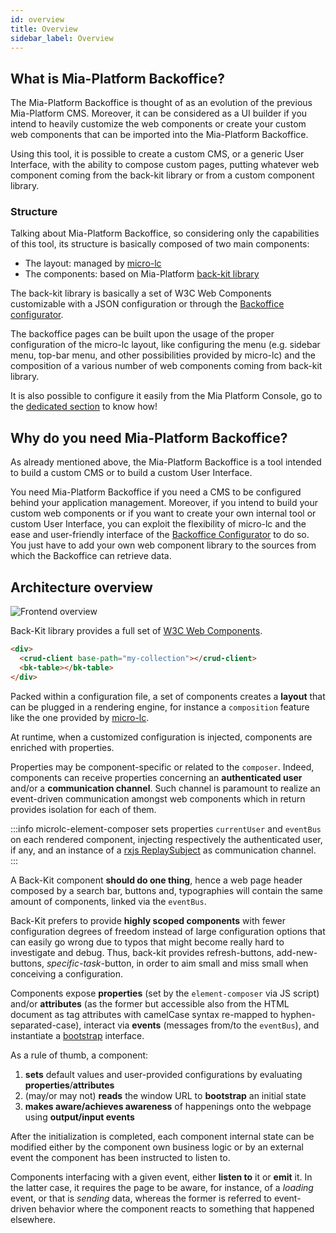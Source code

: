 ```yaml
---
id: overview
title: Overview
sidebar_label: Overview
---
```

## What is Mia-Platform Backoffice?

The Mia-Platform Backoffice is thought of as an evolution of the previous Mia-Platform CMS. Moreover, it can be considered as a UI builder if you intend to heavily customize the web components or create your custom web components that can be imported into the Mia-Platform Backoffice.

Using this tool, it is possible to create a custom CMS, or a generic User Interface, with the ability to compose custom pages, putting whatever web component coming from the back-kit library or from a custom component library.

### Structure

Talking about Mia-Platform Backoffice, so considering only the capabilities of this tool, its structure is basically composed of two main components:

- The layout: managed by [micro-lc](https://www.micro-lc.io/docs)
- The components: based on Mia-Platform [back-kit library](./60_components/10_adapters.md)

The back-kit library is basically a set of W3C Web Components customizable with a JSON configuration or through the [Backoffice configurator](../../business_suite/backoffice-configurator/overview). 

The backoffice pages can be built upon the usage of the proper configuration of the micro-lc layout, like configuring the menu (e.g. sidebar menu, top-bar menu, and other possibilities provided by micro-lc) and the composition of a various number of web components coming from back-kit library.

It is also possible to configure it easily from the Mia Platform Console, go to the [dedicated section](../../business_suite/backoffice-configurator/overview) to know how!

## Why do you need Mia-Platform Backoffice?

As already mentioned above, the Mia-Platform Backoffice is a tool intended to build a custom CMS or to build a custom User Interface.

You need Mia-Platform Backoffice if you need a CMS to be configured behind your application management. Moreover, if you intend to build your custom web components or if you want to create your own internal tool or custom User Interface, you can exploit the flexibility of micro-lc and the ease and user-friendly interface of the [Backoffice Configurator](../../business_suite/backoffice-configurator/overview) to do so. You just have to add your own web component library to the sources from which the Backoffice can retrieve data.

## Architecture overview

![Frontend overview](img/frontend.jpg)

Back-Kit library provides a full set of [W3C Web Components](https://www.w3.org/TR/components-intro/).

```html
<div>
  <crud-client base-path="my-collection"></crud-client>
  <bk-table></bk-table>
</div>
```

Packed within a configuration file, a set of components creates a **layout** that can be plugged in a rendering engine, for instance a `composition` feature like the one provided by [micro-lc](https://micro-lc.io/docs/concepts/composition).

At runtime, when a customized configuration is injected, components are enriched with properties.

Properties may be component-specific or related to the `composer`. Indeed, components can receive properties concerning an
**authenticated user** and/or a **communication channel**. Such channel is paramount to realize an event-driven communication
amongst web components which in return provides isolation for each of them.

:::info
microlc-element-composer sets properties `currentUser` and `eventBus` on each rendered component, injecting respectively
the authenticated user, if any, and an instance of a [rxjs ReplaySubject](https://rxjs.dev/api/index/class/ReplaySubject)
as communication channel.
:::

A Back-Kit component **should do one thing**, hence a web page header composed by a search bar, buttons and, typographies
will contain the same amount of components, linked via the `eventBus`.

Back-Kit prefers to provide **highly scoped components** with fewer configuration degrees of freedom instead of large
configuration options that can easily go wrong due to typos that might become really hard to investigate and debug.
Thus, back-kit provides refresh-buttons, add-new-buttons, *specific-task*-button, in order to aim small and miss small
when conceiving a configuration.

Components expose **properties** (set by the `element-composer` via JS script) and/or **attributes** (as the former but
accessible also from the HTML document as tag attributes with camelCase syntax re-mapped to hyphen-separated-case), interact
via **events** (messages from/to the `eventBus`), and instantiate a [bootstrap](page_layout#bootstrap-aka-initial-state-injection) interface.

As a rule of thumb, a component:

1. **sets** default values and user-provided configurations by evaluating **properties**/**attributes**
2. (may/or may not) **reads** the window URL to **bootstrap** an initial state
3. **makes aware/achieves awareness** of happenings onto the webpage using **output/input events**

After the initialization is completed, each component internal state can be modified either by the component own business logic
or by an external event the component has been instructed to listen to.

Components interfacing with a given event, either **listen to** it or **emit** it. In the latter case, it requires the page
to be aware, for instance, of a *loading* event, or that is *sending* data, whereas the former is referred to event-driven
behavior where the component reacts to something that happened elsewhere.
